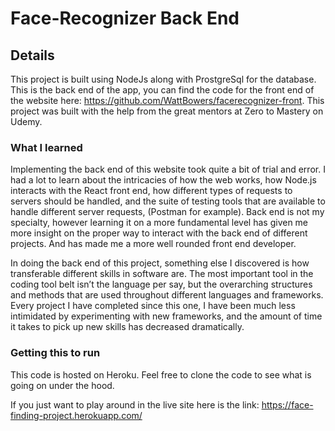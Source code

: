 # Face-Recognizer Back End

## Details

This project is built using NodeJs along with ProstgreSql for the database. This is the back end of the app, you can find the code for the front end of the website here: https://github.com/WattBowers/facerecognizer-front. This project was built with the help from the great mentors at Zero to Mastery on Udemy.

### What I learned

Implementing the back end of this website took quite a bit of trial and error. I had a lot to learn about the intricacies of how the web works, how Node.js interacts with the React front end, how different types of requests to servers should be handled, and the suite of testing tools that are available to handle different server requests, (Postman for example). Back end is not my specialty, however learning it on a more fundamental level has given me more insight on the proper way to interact with the back end of different projects. And has made me a more well rounded front end developer. 

In doing the back end of this project, something else I discovered is how transferable different skills in software are. The most important tool in the coding tool belt isn’t the language per say, but the overarching structures and methods that are used throughout different languages and frameworks. Every project I have completed since this one, I have been much less intimidated by experimenting with new frameworks, and the amount of time it takes to pick up new skills has decreased dramatically. 

### Getting this to run

This code is hosted on Heroku. Feel free to clone the code to see what is going on under the hood. 

If you just want to play around in the live site here is the link: https://face-finding-project.herokuapp.com/
